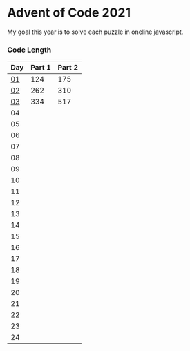 # Advent of Code 2021

My goal this year is to solve each puzzle in oneline javascript.

### Code Length

| Day | Part 1 | Part 2 |
|-----|--------|--------|
| [01](./day01/index.js) | 124 | 175 |
| [02](./day02/index.js) | 262 | 310 |
| [03](./day03/index.js) | 334 | 517 |
| 04  |       |       |
| 05  |       |       |
| 06  |       |       |
| 07  |       |       |
| 08  |       |       |
| 09  |       |       |
| 10  |       |       |
| 11  |       |       |
| 12  |       |       |
| 13  |       |       |
| 14  |       |       |
| 15  |       |       |
| 16  |       |       |
| 17  |       |       |
| 18  |       |       |
| 19  |       |       |
| 20  |       |       |
| 21  |       |       |
| 22  |       |       |
| 23  |       |       |
| 24  |       |       |
